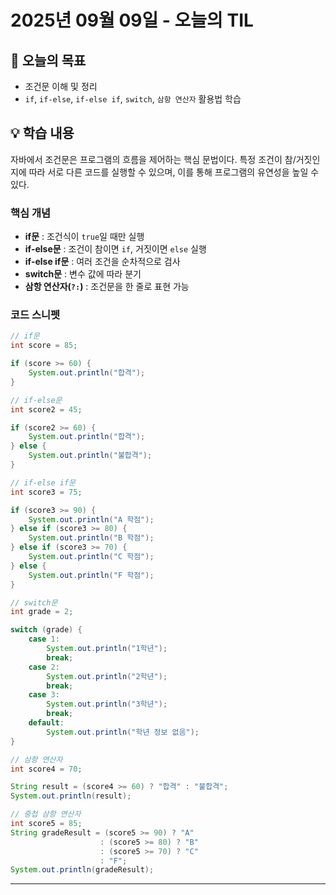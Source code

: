 # 2025년 09월 09일 - 오늘의 TIL

## 🚀 오늘의 목표
- 조건문 이해 및 정리
- `if`, `if-else`, `if-else if`, `switch`, `삼항 연산자` 활용법 학습

## 💡 학습 내용
자바에서 조건문은 프로그램의 흐름을 제어하는 핵심 문법이다. 특정 조건이 참/거짓인지에 따라 서로 다른 코드를 실행할 수 있으며, 이를 통해 프로그램의 유연성을 높일 수 있다.

### 핵심 개념
- **if문** : 조건식이 `true`일 때만 실행
- **if-else문** : 조건이 참이면 `if`, 거짓이면 `else` 실행
- **if-else if문** : 여러 조건을 순차적으로 검사
- **switch문** : 변수 값에 따라 분기
- **삼항 연산자(`?:`)** : 조건문을 한 줄로 표현 가능
### 코드 스니펫
```java
// if문
int score = 85;

if (score >= 60) {
    System.out.println("합격");
}

// if-else문
int score2 = 45;

if (score2 >= 60) {
    System.out.println("합격");
} else {
    System.out.println("불합격");
}

// if-else if문
int score3 = 75;

if (score3 >= 90) {
    System.out.println("A 학점");
} else if (score3 >= 80) {
    System.out.println("B 학점");
} else if (score3 >= 70) {
    System.out.println("C 학점");
} else {
    System.out.println("F 학점");
}

// switch문
int grade = 2;

switch (grade) {
    case 1:
        System.out.println("1학년");
        break;
    case 2:
        System.out.println("2학년");
        break;
    case 3:
        System.out.println("3학년");
        break;
    default:
        System.out.println("학년 정보 없음");
}

// 삼항 연산자
int score4 = 70;

String result = (score4 >= 60) ? "합격" : "불합격";
System.out.println(result);

// 중첩 삼항 연산자
int score5 = 85;
String gradeResult = (score5 >= 90) ? "A"
                    : (score5 >= 80) ? "B"
                    : (score5 >= 70) ? "C"
                    : "F";
System.out.println(gradeResult);

```

---



